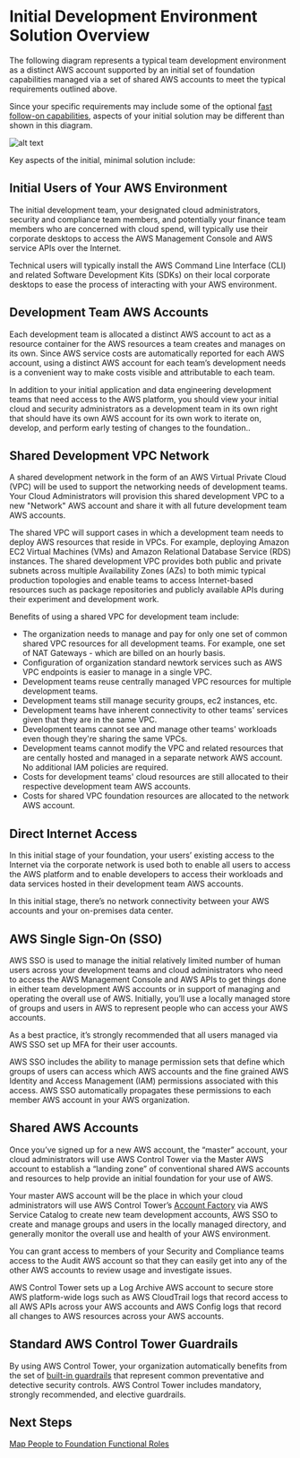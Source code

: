 # Initial Development Environment Solution Overview

The following diagram represents a typical team development environment as a distinct AWS account supported by an initial set of foundation capabilities managed via a set of shared AWS accounts to meet the typical requirements outlined above. 

Since your specific requirements may include some of the optional [fast follow-on capabilities](../2-fast-follow-ons/README.md), aspects of your initial solution may be different than shown in this diagram.

![alt text](https://github.com/ckamps/aws-foundation-journey/raw/master/images/dev-initial.png "Initial Development Environment")

Key aspects of the initial, minimal solution include:

## Initial Users of Your AWS Environment

The initial development team, your designated cloud administrators, security and compliance team members, and potentially your finance team members who are concerned with cloud spend, will typically use their corporate desktops to access the AWS Management Console and AWS service APIs over the Internet.

Technical users will typically install the AWS Command Line Interface (CLI) and related Software Development Kits (SDKs) on their local corporate desktops to ease the process of interacting with your AWS environment.

## Development Team AWS Accounts

Each development team is allocated a distinct AWS account to act as a resource container for the AWS resources a team creates and manages on its own.  Since AWS service costs are automatically reported for each AWS account, using a distinct AWS account for each team’s development needs is a convenient way to make costs visible and attributable to each team.

In addition to your initial application and data engineering development teams that need access to the AWS platform, you should view your initial cloud and security administrators as a development team in its own right that should have its own AWS account for its own work to iterate on, develop, and perform early testing of changes to the foundation..

## Shared Development VPC Network

A shared development network in the form of an AWS Virtual Private Cloud (VPC) will be used to support the networking needs of development teams.  Your Cloud Administrators will provision this shared development VPC to a new "Network" AWS account and share it with all future development team AWS accounts.

The shared VPC will support cases in which a development team needs to deploy AWS resources that reside in VPCs. For example, deploying Amazon EC2 Virtual Machines (VMs) and Amazon Relational Database Service (RDS) instances. The shared development VPC provides both public and private subnets across multiple Availability Zones (AZs) to both mimic typical production topologies and enable teams to access Internet-based resources such as package repositories and publicly available APIs during their experiment and development work.

Benefits of using a shared VPC for development team include:
* The organization needs to manage and pay for only one set of common shared VPC resources for all development teams. For example, one set of NAT Gateways - which are billed on an hourly basis.
* Configuration of organization standard newtork services such as AWS VPC endpoints is easier to manage in a single VPC.
* Development teams reuse centrally managed VPC resources for multiple development teams.
* Development teams still manage security groups, ec2 instances, etc.
* Development teams have inherent connectivity to other teams' services given that they are in the same VPC.
* Development teams cannot see and manage other teams' workloads even though they're sharing the same VPCs.
* Development teams cannot modify the VPC and related resources that are centally hosted and managed in a separate network AWS account. No additional IAM policies are required.
* Costs for development teams' cloud resources are still allocated to their respective development team AWS accounts.
* Costs for shared VPC foundation resources are allocated to the network AWS account.

## Direct Internet Access

In this initial stage of your foundation, your users’ existing access to the Internet via the corporate network is used both to enable all users to access the AWS platform and to enable developers to access their workloads and data services hosted in their development team AWS accounts.

In this initial stage, there’s no network connectivity between your AWS accounts and your on-premises data center.

## AWS Single Sign-On (SSO)

AWS SSO is used to manage the initial relatively limited number of human users across your development teams and cloud administrators who need to access the AWS Management Console and AWS APIs to get things done in either team development AWS accounts or in support of managing and operating the overall use of AWS. Initially, you’ll use a locally managed store of groups and users in AWS to represent people who can access your AWS accounts.

As a best practice, it’s strongly recommended that all users managed via AWS SSO set up MFA for their user accounts.

AWS SSO includes the ability to manage permission sets that define which groups of users can access which AWS accounts and the fine grained AWS Identity and Access Management (IAM) permissions associated with this access.  AWS SSO automatically propagates these permissions to each member AWS account in your AWS organization.

## Shared AWS Accounts

Once you’ve signed up for a new AWS account, the “master” account, your cloud administrators will use AWS Control Tower via the Master AWS account to establish a “landing zone” of conventional shared AWS accounts and resources to help provide an initial foundation for your use of AWS. 

Your master AWS account will be the place in which your cloud administrators will use AWS Control Tower’s [Account Factory](https://docs.aws.amazon.com/controltower/latest/userguide/account-factory.html) via AWS Service Catalog to create new team development accounts, AWS SSO to create and manage groups and users in the locally managed directory, and generally monitor the overall use and health of your AWS environment.

You can grant access to members of your Security and Compliance teams access to the Audit AWS account so that they can easily get into any of the other AWS accounts to review usage and investigate issues.

AWS Control Tower sets up a Log Archive AWS account to secure store AWS platform-wide logs such as AWS CloudTrail logs that record access to all AWS APIs across your AWS accounts and AWS Config logs that record all changes to AWS resources across your AWS accounts.

## Standard AWS Control Tower Guardrails

By using AWS Control Tower, your organization automatically benefits from the set of [built-in guardrails](https://docs.aws.amazon.com/controltower/latest/userguide/guardrails.html) that represent common preventative and detective security controls. AWS Control Tower includes mandatory, strongly recommended, and elective guardrails.

## Next Steps

[Map People to Foundation Functional Roles](1-3-map-people-to-foundation-roles.md)
